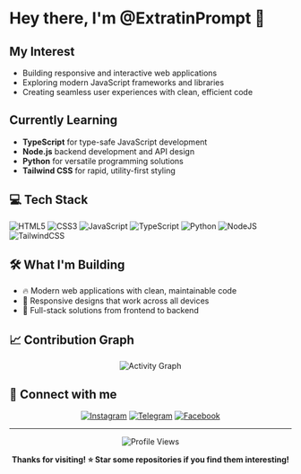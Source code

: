 # Hey there, I'm **@ExtratinPrompt** 👋



##  My Interest

-  Building responsive and interactive web applications 
-  Exploring modern JavaScript frameworks and libraries 
-  Creating seamless user experiences with clean, efficient code 

##  Currently Learning

- **TypeScript** for type-safe JavaScript development
- **Node.js** backend development and API design
- **Python** for versatile programming solutions
- **Tailwind CSS** for rapid, utility-first styling

## 💻 Tech Stack

![HTML5](https://img.shields.io/badge/html5-%23E34F26.svg?style=for-the-badge&logo=html5&logoColor=white)
![CSS3](https://img.shields.io/badge/css3-%231572B6.svg?style=for-the-badge&logo=css3&logoColor=white)
![JavaScript](https://img.shields.io/badge/javascript-%23323330.svg?style=for-the-badge&logo=javascript&logoColor=%23F7DF1E)
![TypeScript](https://img.shields.io/badge/typescript-%23007ACC.svg?style=for-the-badge&logo=typescript&logoColor=white)
![Python](https://img.shields.io/badge/python-3670A0?style=for-the-badge&logo=python&logoColor=ffdd54)
![NodeJS](https://img.shields.io/badge/node.js-6DA55F?style=for-the-badge&logo=node.js&logoColor=white)
![TailwindCSS](https://img.shields.io/badge/tailwindcss-%2338B2AC.svg?style=for-the-badge&logo=tailwind-css&logoColor=white)

## 🛠 What I'm Building

- 🔥 Modern web applications with clean, maintainable code
- 📱 Responsive designs that work across all devices
- 🚀 Full-stack solutions from frontend to backend

## 📈 Contribution Graph

<div align="center">
  
  ![Activity Graph](https://github-readme-activity-graph.vercel.app/graph?username=ExtratinPrompt&theme=react-dark&hide_border=true)

</div>

## 🤝 Connect with me

<div align="center">
  

  [![Instagram](https://img.shields.io/badge/Instagram-%23E4405F.svg?style=for-the-badge&logo=Instagram&logoColor=white)](https://www.instagram.com/chris.10n/)
  [![Telegram](https://img.shields.io/badge/Telegram-2CA5E0?style=for-the-badge&logo=telegram&logoColor=white)](https://t.me/Chris10n)
  [![Facebook](https://img.shields.io/badge/Facebook-%231877F2.svg?style=for-the-badge&logo=Facebook&logoColor=white)](https://www.facebook.com/Chris.10tin)



</div>

---

<div align="center">
  
  ![Profile Views](https://komarev.com/ghpvc/?username=ExtratinPrompt&color=blueviolet&style=for-the-badge)
  
  **Thanks for visiting! ⭐ Star some repositories if you find them interesting!**

</div>
